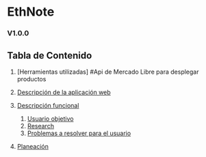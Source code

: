 # EthNote # 
### V1.0.0


## Tabla de Contenido
1. [Herramientas utilizadas]
#Api de Mercado Libre para desplegar productos

2. [Descripción de la aplicación web](#descripcion-func)
3. [Descripción funcional](#fundamentos)
    1. [Usuario objetivo](#usuario)
    2. [Research](#research)
    3. [Problemas a resolver para el usuario](#problemas)
4. [Planeación](#planeacion)

